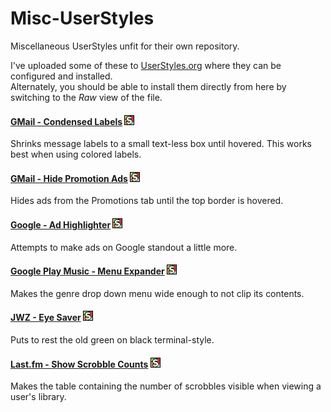 Misc-UserStyles
===============

Miscellaneous UserStyles unfit for their own repository.

I've uploaded some of these to [UserStyles.org](https://userstyles.org/users/115392) where they can be configured and installed.  
Alternately, you should be able to install them directly from here by switching to the *Raw* view of the file.

#### [GMail - Condensed Labels](GMail.Condensed.Labels.user.css)  [![UserStyles](res/stylish_icon.png)](https://userstyles.org/styles/108412/gmail-condensed-labels)

Shrinks message labels to a small text-less box until hovered. This works best when using colored labels.

#### [GMail - Hide Promotion Ads](GMail.Hide.Promotion.Ads.user.css) [![UserStyles](res/stylish_icon.png)](https://userstyles.org/styles/118365/gmail-hide-promotion-ads)

Hides ads from the Promotions tab until the top border is hovered.

#### [Google - Ad Highlighter](Google.Ad.Highlighter.user.css) [![UserStyles](res/stylish_icon.png)](https://userstyles.org/styles/108205/google-ad-highlighter)

Attempts to make ads on Google standout a little more.

#### [Google Play Music - Menu Expander](Google.Play.Music.Menu.Expander.user.css) [![UserStyles](res/stylish_icon.png)](https://userstyles.org/styles/118349/google-play-music-menu-expander)

Makes the genre drop down menu wide enough to not clip its contents.

#### [JWZ - Eye Saver](JWZ.Improved.user.css) [![UserStyles](res/stylish_icon.png)](https://userstyles.org/styles/108208/jwz-eye-saver)

Puts to rest the old green on black terminal-style.

#### [Last.fm - Show Scrobble Counts](Last.fm.Show.Scrobble.Counts.user.css) [![UserStyles](res/stylish_icon.png)](https://userstyles.org/styles/118344/last-fm-show-scrobble-counts-in-library)

Makes the table containing the number of scrobbles visible when viewing a user's library.
